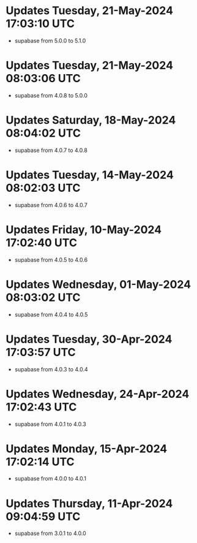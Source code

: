 # Updates Tuesday, 21-May-2024 17:03:10 UTC
- supabase from 5.0.0 to 5.1.0

# Updates Tuesday, 21-May-2024 08:03:06 UTC
- supabase from 4.0.8 to 5.0.0

# Updates Saturday, 18-May-2024 08:04:02 UTC
- supabase from 4.0.7 to 4.0.8

# Updates Tuesday, 14-May-2024 08:02:03 UTC
- supabase from 4.0.6 to 4.0.7

# Updates Friday, 10-May-2024 17:02:40 UTC
- supabase from 4.0.5 to 4.0.6

# Updates Wednesday, 01-May-2024 08:03:02 UTC
- supabase from 4.0.4 to 4.0.5

# Updates Tuesday, 30-Apr-2024 17:03:57 UTC
- supabase from 4.0.3 to 4.0.4

# Updates Wednesday, 24-Apr-2024 17:02:43 UTC
- supabase from 4.0.1 to 4.0.3

# Updates Monday, 15-Apr-2024 17:02:14 UTC
- supabase from 4.0.0 to 4.0.1

# Updates Thursday, 11-Apr-2024 09:04:59 UTC
- supabase from 3.0.1 to 4.0.0

